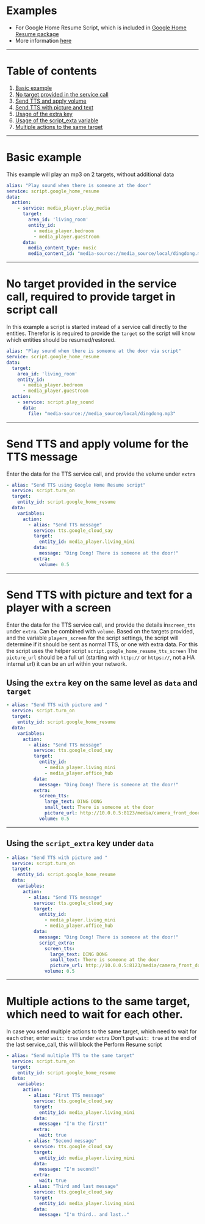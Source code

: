 # Examples

* For Google Home Resume Script, which is included in [Google Home Resume package](../../google_home_resume.yaml)
* More information [here](../google_home_resume.md)

___

# Table of contents

1. [Basic example](#basic-example)
1. [No target provided in the service call](#no-target-provided-in-the-service-call-required-to-provide-target-in-script-call)
1. [Send TTS and apply volume](#send-tts-and-apply-volume-for-the-tts-message)
1. [Send TTS with picture and text](#send-tts-with-picture-and-text-for-a-player-with-a-screen)
1. [Usage of the extra key](#using-the-extra-key-on-the-same-level-as-data-and-target)
1. [Usage of the script_exta variable](#using-the-script_extra-key-under-data)
1. [Multiple actions to the same target](#multiple-actions-to-the-same-target-which-need-to-wait-for-each-other)

___

# Basic example

This example will play an mp3 on 2 targets, without additional data

```yaml
alias: "Play sound when there is someone at the door"
service: script.google_home_resume
data:
  action:
    - service: media_player.play_media
      target:
        area_id: 'living_room'
        entity_id:
          - media_player.bedroom
          - media_player.guestroom
      data:
        media_content_type: music
        media_content_id: "media-source://media_source/local/dingdong.mp3"
```

___

# No target provided in the service call, required to provide target in script call

In this example a script is started instead of a service call directly to the entities. Therefor is is required to provide the `target` so the script will know which entities should be resumed/restored.

```yaml
alias: "Play sound when there is someone at the door via script"
service: script.google_home_resume
data:
  target:
    area_id: 'living_room'
    entity_id:
      - media_player.bedroom
      - media_player.guestroom
  action:
    - service: script.play_sound
      data:
        file: "media-source://media_source/local/dingdong.mp3"
```

___

# Send TTS and apply volume for the TTS message

Enter the data for the TTS service call, and provide the volume under `extra`

```yaml
- alias: "Send TTS using Google Home Resume script"
  service: script.turn_on
  target:
    entity_id: script.google_home_resume
  data:
    variables:
      action:
        - alias: "Send TTS message"
          service: tts.google_cloud_say
          target:
            entity_id: media_player.living_mini
          data:
            message: "Ding Dong! There is someone at the door!"
          extra:
            volume: 0.5
```

___

# Send TTS with picture and text for a player with a screen

Enter the data for the TTS service call, and provide the details in`screen_tts` under `extra`. Can be combined with `volume`.
Based on the targets provided, and the variable `players_screen` for the script settings, the script will determine if it should be sent as normal TTS, or one with extra data.
For this the script uses the helper script `script.google_home_resume_tts_screen`
The `picture_url` should be a full url (starting with `http://` or `https://`, not a HA internal url) it can be an url within your network.

## Using the `extra` key on the same level as `data` and `target`

```yaml
- alias: "Send TTS with picture and "
  service: script.turn_on
  target:
    entity_id: script.google_home_resume
  data:
    variables:
      action:
        - alias: "Send TTS message"
          service: tts.google_cloud_say
          target:
            entity_id: 
              - media_player.living_mini
              - media_player.office_hub
          data:
            message: "Ding Dong! There is someone at the door!"
          extra:
            screen_tts:
              large_text: DING DONG
              small_text: There is someone at the door
              picture_url: http://10.0.0.5:8123/media/camera_front_door/snapshot.jpg
            volume: 0.5
```

___

## Using the `script_extra` key under `data`

```yaml
- alias: "Send TTS with picture and "
  service: script.turn_on
  target:
    entity_id: script.google_home_resume
  data:
    variables:
      action:
        - alias: "Send TTS message"
          service: tts.google_cloud_say
          target:
            entity_id: 
              - media_player.living_mini
              - media_player.office_hub
          data:
            message: "Ding Dong! There is someone at the door!"
            script_extra:
              screen_tts:
                large_text: DING DONG
                small_text: There is someone at the door
                picture_url: http://10.0.0.5:8123/media/camera_front_door/snapshot.jpg
              volume: 0.5
```

___

# Multiple actions to the same target, which need to wait for each other.

In case you send multiple actions to the same target, which need to wait for each other, enter `wait: true` under `extra`
Don't put `wait: true` at the end of the last service_call, this will block the Perform Resume script

```yaml
- alias: "Send multiple TTS to the same target"
  service: script.turn_on
  target:
    entity_id: script.google_home_resume
  data:
    variables:
      action:
        - alias: "First TTS message"
          service: tts.google_cloud_say
          target:
            entity_id: media_player.living_mini
          data:
            message: "I'm the first!"
          extra:
            wait: true
        - alias: "Second message"
          service: tts.google_cloud_say
          target:
            entity_id: media_player.living_mini
          data:
            message: "I'm second!"
          extra:
            wait: true
        - alias: "Third and last message"
          service: tts.google_cloud_say
          target:
            entity_id: media_player.living_mini
          data:
            message: "I'm third.. and last.."
```